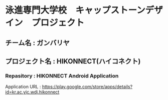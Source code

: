 # 泳進専門大学校　キャップストーンデザイン　プロジェクト

## チーム名 : ガンバリヤ

## プロジェクト名 : HIKONNECT(ハイコネクト)

### Repasitory : HIKONNECT Android Application

Application URL : https://play.google.com/store/apps/details?id=kr.ac.yjc.wdj.hikonnect
